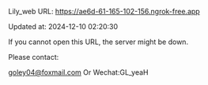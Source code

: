 Lily_web URL: https://ae6d-61-165-102-156.ngrok-free.app

Updated at: 2024-12-10 02:20:30

If you cannot open this URL, the server might be down.

Please contact: 

goley04@foxmail.com Or Wechat:GL_yeaH